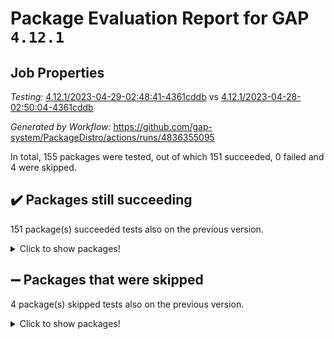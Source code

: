 # Package Evaluation Report for GAP `4.12.1`

## Job Properties

*Testing:* [4.12.1/2023-04-29-02:48:41-4361cddb](https://github.com/gap-system/PackageDistro/blob/data/reports/4.12.1/2023-04-29-02:48:41-4361cddb) vs [4.12.1/2023-04-28-02:50:04-4361cddb](https://github.com/gap-system/PackageDistro/blob/data/reports/4.12.1/2023-04-28-02:50:04-4361cddb)

*Generated by Workflow:* https://github.com/gap-system/PackageDistro/actions/runs/4836355095

In total, 155 packages were tested, out of which 151 succeeded, 0 failed and 4 were skipped.

## :heavy_check_mark: Packages still succeeding

151 package(s) succeeded tests also on the previous version.
<details><summary>Click to show packages!</summary>

- 4ti2interface 2023.02-04 [(success)](https://github.com/gap-system/PackageDistro/actions/runs/4836355095/jobs/8619613416)
- ace 5.6.2 [(success)](https://github.com/gap-system/PackageDistro/actions/runs/4836355095/jobs/8619613493)
- aclib 1.3.2 [(success)](https://github.com/gap-system/PackageDistro/actions/runs/4836355095/jobs/8619613559)
- agt 0.3.1 [(success)](https://github.com/gap-system/PackageDistro/actions/runs/4836355095/jobs/8619613625)
- alnuth 3.2.1 [(success)](https://github.com/gap-system/PackageDistro/actions/runs/4836355095/jobs/8619613698)
- anupq 3.3.0 [(success)](https://github.com/gap-system/PackageDistro/actions/runs/4836355095/jobs/8619613771)
- atlasrep 2.1.6 [(success)](https://github.com/gap-system/PackageDistro/actions/runs/4836355095/jobs/8619613842)
- autodoc 2022.10.20 [(success)](https://github.com/gap-system/PackageDistro/actions/runs/4836355095/jobs/8619613905)
- automata 1.15 [(success)](https://github.com/gap-system/PackageDistro/actions/runs/4836355095/jobs/8619613981)
- automgrp 1.3.2 [(success)](https://github.com/gap-system/PackageDistro/actions/runs/4836355095/jobs/8619614046)
- autpgrp 1.11 [(success)](https://github.com/gap-system/PackageDistro/actions/runs/4836355095/jobs/8619614120)
- cap 2023.04-04 [(success)](https://github.com/gap-system/PackageDistro/actions/runs/4836355095/jobs/8619614186)
- caratinterface 2.3.5 [(success)](https://github.com/gap-system/PackageDistro/actions/runs/4836355095/jobs/8619614246)
- cddinterface 2022.11.01 [(success)](https://github.com/gap-system/PackageDistro/actions/runs/4836355095/jobs/8619614305)
- circle 1.6.6 [(success)](https://github.com/gap-system/PackageDistro/actions/runs/4836355095/jobs/8619614373)
- classicpres 1.22 [(success)](https://github.com/gap-system/PackageDistro/actions/runs/4836355095/jobs/8619614442)
- cohomolo 1.6.11 [(success)](https://github.com/gap-system/PackageDistro/actions/runs/4836355095/jobs/8619614492)
- congruence 1.2.5 [(success)](https://github.com/gap-system/PackageDistro/actions/runs/4836355095/jobs/8619614548)
- corelg 1.56 [(success)](https://github.com/gap-system/PackageDistro/actions/runs/4836355095/jobs/8619614606)
- crime 1.6 [(success)](https://github.com/gap-system/PackageDistro/actions/runs/4836355095/jobs/8619614672)
- crisp 1.4.6 [(success)](https://github.com/gap-system/PackageDistro/actions/runs/4836355095/jobs/8619614729)
- crypting 0.10.4 [(success)](https://github.com/gap-system/PackageDistro/actions/runs/4836355095/jobs/8619614800)
- cryst 4.1.26 [(success)](https://github.com/gap-system/PackageDistro/actions/runs/4836355095/jobs/8619614862)
- crystcat 1.1.10 [(success)](https://github.com/gap-system/PackageDistro/actions/runs/4836355095/jobs/8619614937)
- ctbllib 1.3.5 [(success)](https://github.com/gap-system/PackageDistro/actions/runs/4836355095/jobs/8619615012)
- cubefree 1.19 [(success)](https://github.com/gap-system/PackageDistro/actions/runs/4836355095/jobs/8619615083)
- curlinterface 2.3.1 [(success)](https://github.com/gap-system/PackageDistro/actions/runs/4836355095/jobs/8619615146)
- cvec 2.8.1 [(success)](https://github.com/gap-system/PackageDistro/actions/runs/4836355095/jobs/8619615202)
- datastructures 0.3.0 [(success)](https://github.com/gap-system/PackageDistro/actions/runs/4836355095/jobs/8619615266)
- deepthought 1.0.6 [(success)](https://github.com/gap-system/PackageDistro/actions/runs/4836355095/jobs/8619615339)
- design 1.8 [(success)](https://github.com/gap-system/PackageDistro/actions/runs/4836355095/jobs/8619615416)
- difsets 2.3.1 [(success)](https://github.com/gap-system/PackageDistro/actions/runs/4836355095/jobs/8619615470)
- digraphs 1.6.2 [(success)](https://github.com/gap-system/PackageDistro/actions/runs/4836355095/jobs/8619615546)
- edim 1.3.7 [(success)](https://github.com/gap-system/PackageDistro/actions/runs/4836355095/jobs/8619615609)
- example 4.3.4 [(success)](https://github.com/gap-system/PackageDistro/actions/runs/4836355095/jobs/8619615665)
- examplesforhomalg 2023.02-04 [(success)](https://github.com/gap-system/PackageDistro/actions/runs/4836355095/jobs/8619615725)
- factint 1.6.3 [(success)](https://github.com/gap-system/PackageDistro/actions/runs/4836355095/jobs/8619615771)
- ferret 1.0.9 [(success)](https://github.com/gap-system/PackageDistro/actions/runs/4836355095/jobs/8619615827)
- fga 1.5.0 [(success)](https://github.com/gap-system/PackageDistro/actions/runs/4836355095/jobs/8619615889)
- fining 1.5.5 [(success)](https://github.com/gap-system/PackageDistro/actions/runs/4836355095/jobs/8619615944)
- float 1.0.3 [(success)](https://github.com/gap-system/PackageDistro/actions/runs/4836355095/jobs/8619616009)
- format 1.4.3 [(success)](https://github.com/gap-system/PackageDistro/actions/runs/4836355095/jobs/8619616073)
- forms 1.2.9 [(success)](https://github.com/gap-system/PackageDistro/actions/runs/4836355095/jobs/8619616113)
- fplsa 1.2.6 [(success)](https://github.com/gap-system/PackageDistro/actions/runs/4836355095/jobs/8619616165)
- fr 2.4.12 [(success)](https://github.com/gap-system/PackageDistro/actions/runs/4836355095/jobs/8619616217)
- francy 2.0.3 [(success)](https://github.com/gap-system/PackageDistro/actions/runs/4836355095/jobs/8619616269)
- fwtree 1.3 [(success)](https://github.com/gap-system/PackageDistro/actions/runs/4836355095/jobs/8619616326)
- gapdoc 1.6.6 [(success)](https://github.com/gap-system/PackageDistro/actions/runs/4836355095/jobs/8619616384)
- gauss 2023.02-04 [(success)](https://github.com/gap-system/PackageDistro/actions/runs/4836355095/jobs/8619616435)
- gaussforhomalg 2023.02-04 [(success)](https://github.com/gap-system/PackageDistro/actions/runs/4836355095/jobs/8619616490)
- gbnp 1.0.5 [(success)](https://github.com/gap-system/PackageDistro/actions/runs/4836355095/jobs/8619616531)
- generalizedmorphismsforcap 2023.03-01 [(success)](https://github.com/gap-system/PackageDistro/actions/runs/4836355095/jobs/8619616564)
- genss 1.6.8 [(success)](https://github.com/gap-system/PackageDistro/actions/runs/4836355095/jobs/8619616605)
- gradedmodules 2023.02-04 [(success)](https://github.com/gap-system/PackageDistro/actions/runs/4836355095/jobs/8619616641)
- gradedringforhomalg 2023.02-04 [(success)](https://github.com/gap-system/PackageDistro/actions/runs/4836355095/jobs/8619616678)
- grape 4.9.0 [(success)](https://github.com/gap-system/PackageDistro/actions/runs/4836355095/jobs/8619616741)
- groupoids 1.73 [(success)](https://github.com/gap-system/PackageDistro/actions/runs/4836355095/jobs/8619616789)
- grpconst 2.6.4 [(success)](https://github.com/gap-system/PackageDistro/actions/runs/4836355095/jobs/8619616825)
- guarana 0.96.3 [(success)](https://github.com/gap-system/PackageDistro/actions/runs/4836355095/jobs/8619616877)
- guava 3.18 [(success)](https://github.com/gap-system/PackageDistro/actions/runs/4836355095/jobs/8619616929)
- hap 1.55 [(success)](https://github.com/gap-system/PackageDistro/actions/runs/4836355095/jobs/8619616974)
- hapcryst 0.1.15 [(success)](https://github.com/gap-system/PackageDistro/actions/runs/4836355095/jobs/8619617020)
- hecke 1.5.3 [(success)](https://github.com/gap-system/PackageDistro/actions/runs/4836355095/jobs/8619617069)
- help 3.5 [(success)](https://github.com/gap-system/PackageDistro/actions/runs/4836355095/jobs/8619617130)
- homalg 2023.02-05 [(success)](https://github.com/gap-system/PackageDistro/actions/runs/4836355095/jobs/8619617180)
- homalgtocas 2023.02-04 [(success)](https://github.com/gap-system/PackageDistro/actions/runs/4836355095/jobs/8619617234)
- idrel 2.45 [(success)](https://github.com/gap-system/PackageDistro/actions/runs/4836355095/jobs/8619617293)
- images 1.3.1 [(success)](https://github.com/gap-system/PackageDistro/actions/runs/4836355095/jobs/8619617350)
- intpic 0.3.0 [(success)](https://github.com/gap-system/PackageDistro/actions/runs/4836355095/jobs/8619617400)
- io 4.8.1 [(success)](https://github.com/gap-system/PackageDistro/actions/runs/4836355095/jobs/8619617456)
- io_forhomalg 2023.02-04 [(success)](https://github.com/gap-system/PackageDistro/actions/runs/4836355095/jobs/8619617520)
- irredsol 1.4.4 [(success)](https://github.com/gap-system/PackageDistro/actions/runs/4836355095/jobs/8619617582)
- json 2.1.1 [(success)](https://github.com/gap-system/PackageDistro/actions/runs/4836355095/jobs/8619617624)
- jupyterkernel 1.5.0 [(success)](https://github.com/gap-system/PackageDistro/actions/runs/4836355095/jobs/8619617677)
- jupyterviz 1.5.6 [(success)](https://github.com/gap-system/PackageDistro/actions/runs/4836355095/jobs/8619617736)
- kan 1.35 [(success)](https://github.com/gap-system/PackageDistro/actions/runs/4836355095/jobs/8619617786)
- kbmag 1.5.11 [(success)](https://github.com/gap-system/PackageDistro/actions/runs/4836355095/jobs/8619617832)
- laguna 3.9.6 [(success)](https://github.com/gap-system/PackageDistro/actions/runs/4836355095/jobs/8619617888)
- liealgdb 2.2.1 [(success)](https://github.com/gap-system/PackageDistro/actions/runs/4836355095/jobs/8619617949)
- liepring 2.8 [(success)](https://github.com/gap-system/PackageDistro/actions/runs/4836355095/jobs/8619618020)
- liering 2.4.2 [(success)](https://github.com/gap-system/PackageDistro/actions/runs/4836355095/jobs/8619618094)
- linearalgebraforcap 2023.03-06 [(success)](https://github.com/gap-system/PackageDistro/actions/runs/4836355095/jobs/8619618150)
- localizeringforhomalg 2023.02-04 [(success)](https://github.com/gap-system/PackageDistro/actions/runs/4836355095/jobs/8619618199)
- loops 3.4.3 [(success)](https://github.com/gap-system/PackageDistro/actions/runs/4836355095/jobs/8619618266)
- lpres 1.0.3 [(success)](https://github.com/gap-system/PackageDistro/actions/runs/4836355095/jobs/8619618317)
- majoranaalgebras 1.5.1 [(success)](https://github.com/gap-system/PackageDistro/actions/runs/4836355095/jobs/8619618389)
- mapclass 1.4.6 [(success)](https://github.com/gap-system/PackageDistro/actions/runs/4836355095/jobs/8619618453)
- matgrp 0.70 [(success)](https://github.com/gap-system/PackageDistro/actions/runs/4836355095/jobs/8619618520)
- matricesforhomalg 2023.02-04 [(success)](https://github.com/gap-system/PackageDistro/actions/runs/4836355095/jobs/8619618573)
- modisom 2.5.4 [(success)](https://github.com/gap-system/PackageDistro/actions/runs/4836355095/jobs/8619618631)
- modulepresentationsforcap 2023.03-01 [(success)](https://github.com/gap-system/PackageDistro/actions/runs/4836355095/jobs/8619618703)
- modules 2023.02-04 [(success)](https://github.com/gap-system/PackageDistro/actions/runs/4836355095/jobs/8619618774)
- monoidalcategories 2023.04-01 [(success)](https://github.com/gap-system/PackageDistro/actions/runs/4836355095/jobs/8619618843)
- nconvex 2022.09-01 [(success)](https://github.com/gap-system/PackageDistro/actions/runs/4836355095/jobs/8619618900)
- nilmat 1.4.2 [(success)](https://github.com/gap-system/PackageDistro/actions/runs/4836355095/jobs/8619618948)
- nock 1.5 [(success)](https://github.com/gap-system/PackageDistro/actions/runs/4836355095/jobs/8619619006)
- normalizinterface 1.3.5 [(success)](https://github.com/gap-system/PackageDistro/actions/runs/4836355095/jobs/8619619077)
- nq 2.5.10 [(success)](https://github.com/gap-system/PackageDistro/actions/runs/4836355095/jobs/8619619138)
- numericalsgps 1.3.1 [(success)](https://github.com/gap-system/PackageDistro/actions/runs/4836355095/jobs/8619619210)
- openmath 11.5.3 [(success)](https://github.com/gap-system/PackageDistro/actions/runs/4836355095/jobs/8619619290)
- orb 4.9.0 [(success)](https://github.com/gap-system/PackageDistro/actions/runs/4836355095/jobs/8619619345)
- packagemanager 1.4.1 [(success)](https://github.com/gap-system/PackageDistro/actions/runs/4836355095/jobs/8619619425)
- patternclass 2.4.3 [(success)](https://github.com/gap-system/PackageDistro/actions/runs/4836355095/jobs/8619619495)
- permut 2.0.4 [(success)](https://github.com/gap-system/PackageDistro/actions/runs/4836355095/jobs/8619619573)
- polenta 1.3.10 [(success)](https://github.com/gap-system/PackageDistro/actions/runs/4836355095/jobs/8619619637)
- polymaking 0.8.6 [(success)](https://github.com/gap-system/PackageDistro/actions/runs/4836355095/jobs/8619619716)
- primgrp 3.4.4 [(success)](https://github.com/gap-system/PackageDistro/actions/runs/4836355095/jobs/8619619785)
- profiling 2.5.2 [(success)](https://github.com/gap-system/PackageDistro/actions/runs/4836355095/jobs/8619619855)
- qpa 1.34 [(success)](https://github.com/gap-system/PackageDistro/actions/runs/4836355095/jobs/8619619926)
- quagroup 1.8.3 [(success)](https://github.com/gap-system/PackageDistro/actions/runs/4836355095/jobs/8619620003)
- radiroot 2.9 [(success)](https://github.com/gap-system/PackageDistro/actions/runs/4836355095/jobs/8619620063)
- rcwa 4.7.1 [(success)](https://github.com/gap-system/PackageDistro/actions/runs/4836355095/jobs/8619620132)
- rds 1.8 [(success)](https://github.com/gap-system/PackageDistro/actions/runs/4836355095/jobs/8619620194)
- recog 1.4.2 [(success)](https://github.com/gap-system/PackageDistro/actions/runs/4836355095/jobs/8619620261)
- repndecomp 1.3.0 [(success)](https://github.com/gap-system/PackageDistro/actions/runs/4836355095/jobs/8619620314)
- repsn 3.1.1 [(success)](https://github.com/gap-system/PackageDistro/actions/runs/4836355095/jobs/8619620370)
- resclasses 4.7.3 [(success)](https://github.com/gap-system/PackageDistro/actions/runs/4836355095/jobs/8619620434)
- ringsforhomalg 2023.02-05 [(success)](https://github.com/gap-system/PackageDistro/actions/runs/4836355095/jobs/8619620507)
- sco 2023.02-04 [(success)](https://github.com/gap-system/PackageDistro/actions/runs/4836355095/jobs/8619620572)
- scscp 2.4.1 [(success)](https://github.com/gap-system/PackageDistro/actions/runs/4836355095/jobs/8619620627)
- semigroups 5.2.1 [(success)](https://github.com/gap-system/PackageDistro/actions/runs/4836355095/jobs/8619620757)
- sglppow 2.3 [(success)](https://github.com/gap-system/PackageDistro/actions/runs/4836355095/jobs/8619620825)
- sgpviz 0.999.5 [(success)](https://github.com/gap-system/PackageDistro/actions/runs/4836355095/jobs/8619620892)
- simpcomp 2.1.14 [(success)](https://github.com/gap-system/PackageDistro/actions/runs/4836355095/jobs/8619621003)
- singular 2023.02.09 [(success)](https://github.com/gap-system/PackageDistro/actions/runs/4836355095/jobs/8619621096)
- sl2reps 1.1 [(success)](https://github.com/gap-system/PackageDistro/actions/runs/4836355095/jobs/8619621185)
- sla 1.5.3 [(success)](https://github.com/gap-system/PackageDistro/actions/runs/4836355095/jobs/8619621256)
- smallgrp 1.5.2 [(success)](https://github.com/gap-system/PackageDistro/actions/runs/4836355095/jobs/8619621326)
- smallsemi 0.6.13 [(success)](https://github.com/gap-system/PackageDistro/actions/runs/4836355095/jobs/8619621408)
- sonata 2.9.6 [(success)](https://github.com/gap-system/PackageDistro/actions/runs/4836355095/jobs/8619621485)
- sophus 1.27 [(success)](https://github.com/gap-system/PackageDistro/actions/runs/4836355095/jobs/8619621549)
- spinsym 1.5.2 [(success)](https://github.com/gap-system/PackageDistro/actions/runs/4836355095/jobs/8619621628)
- standardff 0.9.4 [(success)](https://github.com/gap-system/PackageDistro/actions/runs/4836355095/jobs/8619621678)
- symbcompcc 1.3.2 [(success)](https://github.com/gap-system/PackageDistro/actions/runs/4836355095/jobs/8619621748)
- thelma 1.3 [(success)](https://github.com/gap-system/PackageDistro/actions/runs/4836355095/jobs/8619621808)
- tomlib 1.2.9 [(success)](https://github.com/gap-system/PackageDistro/actions/runs/4836355095/jobs/8619621864)
- toolsforhomalg 2023.03-01 [(success)](https://github.com/gap-system/PackageDistro/actions/runs/4836355095/jobs/8619621918)
- toric 1.9.5 [(success)](https://github.com/gap-system/PackageDistro/actions/runs/4836355095/jobs/8619621961)
- toricvarieties 2022.07.13 [(success)](https://github.com/gap-system/PackageDistro/actions/runs/4836355095/jobs/8619622016)
- transgrp 3.6.4 [(success)](https://github.com/gap-system/PackageDistro/actions/runs/4836355095/jobs/8619622066)
- ugaly 4.0.3 [(success)](https://github.com/gap-system/PackageDistro/actions/runs/4836355095/jobs/8619622115)
- unipot 1.5 [(success)](https://github.com/gap-system/PackageDistro/actions/runs/4836355095/jobs/8619622155)
- unitlib 4.2.0 [(success)](https://github.com/gap-system/PackageDistro/actions/runs/4836355095/jobs/8619622204)
- utils 0.82 [(success)](https://github.com/gap-system/PackageDistro/actions/runs/4836355095/jobs/8619622278)
- uuid 0.7 [(success)](https://github.com/gap-system/PackageDistro/actions/runs/4836355095/jobs/8619622331)
- walrus 0.9991 [(success)](https://github.com/gap-system/PackageDistro/actions/runs/4836355095/jobs/8619622386)
- wedderga 4.10.3 [(success)](https://github.com/gap-system/PackageDistro/actions/runs/4836355095/jobs/8619622438)
- xmod 2.91 [(success)](https://github.com/gap-system/PackageDistro/actions/runs/4836355095/jobs/8619622490)
- xmodalg 1.23 [(success)](https://github.com/gap-system/PackageDistro/actions/runs/4836355095/jobs/8619622529)
- yangbaxter 0.10.3 [(success)](https://github.com/gap-system/PackageDistro/actions/runs/4836355095/jobs/8619622580)
- zeromqinterface 0.14 [(success)](https://github.com/gap-system/PackageDistro/actions/runs/4836355095/jobs/8619622626)
</details>

## :heavy_minus_sign: Packages that were skipped

4 package(s) skipped tests also on the previous version.
<details><summary>Click to show packages!</summary>

- browse 1.8.21 [(skipped)](https://github.com/gap-system/PackageDistro/actions/runs/4836355095/jobs/8619475869)
- itc 1.5.1 [(skipped)](https://github.com/gap-system/PackageDistro/actions/runs/4836355095/jobs/8619475869)
- polycyclic 2.16 [(skipped)](https://github.com/gap-system/PackageDistro/actions/runs/4836355095/jobs/8619475869)
- xgap 4.31 [(skipped)](https://github.com/gap-system/PackageDistro/actions/runs/4836355095/jobs/8619475869)
</details>

